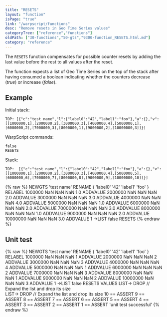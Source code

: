 ```yaml
---
title: "RESETS"
layout: "function"
isPage: "true"
link: "/warpscript/functions"
desc: "Remove resets in Geo Time Series values"
categoryTree: ["reference","functions"]
oldPath: ["30-functions","50-gts","9300-function_RESETS.html.md"]
category: "reference"
---
```

 

The `RESETS` function compensates for possible counter resets by adding the last value before the rest to all values after the reset.

The function expects a list of Geo Time Series on the top of the stack after having consumed a boolean indicating whether the counters decrease (*true*) or increase (*false*).


## Example ##

Initial stack:

    TOP: [{"c":"test name","l":{"label0":"42","label1":"foo"},"a":{},"v":[[1000000,1],[2000000,2],[3000000,3],[4000000,4],[5000000,1],[6000000,2],[7000000,3],[8000000,1],[9000000,2],[10000000,3]]}]


WarpScript commands:

    false
    RESETS

Stack: 

    TOP:  [{"c":"test name","l":{"label0":"42","label1":"foo"},"a":{},"v":[[1000000,1],[2000000,2],[3000000,3],[4000000,4],[5000000,5],[6000000,6],[7000000,7],[8000000,8],[9000000,9],[10000000,10]]}]

{% raw %}
<warp10-warpscript-widget backend="{{backend}}"  exec-endpoint="{{execEndpoint}}">NEWGTS 
'test name'
RENAME
{ 'label0' '42' 'label1' 'foo' }
RELABEL
1000000  NaN NaN NaN 1.0 ADDVALUE
2000000  NaN NaN NaN 2.0 ADDVALUE
3000000  NaN NaN NaN 3.0 ADDVALUE
4000000  NaN NaN NaN 4.0 ADDVALUE
5000000  NaN NaN NaN 1.0 ADDVALUE
6000000  NaN NaN NaN 2.0 ADDVALUE
7000000  NaN NaN NaN 3.0 ADDVALUE
8000000  NaN NaN NaN 1.0 ADDVALUE
9000000 NaN NaN NaN  2.0 ADDVALUE
10000000 NaN NaN NaN  3.0 ADDVALUE
1 ->LIST
false 
RESETS
</warp10-warpscript-widget>
{% endraw %}


## Unit test ##

{% raw %}
<warp10-warpscript-widget backend="{{backend}}"  exec-endpoint="{{execEndpoint}}">NEWGTS 
'test name'
RENAME
{ 'label0' '42' 'label1' 'foo' }
RELABEL
1000000  NaN NaN NaN 1 ADDVALUE
2000000  NaN NaN NaN 2 ADDVALUE
3000000  NaN NaN NaN 3 ADDVALUE
4000000  NaN NaN NaN 4 ADDVALUE
5000000  NaN NaN NaN 1 ADDVALUE
6000000  NaN NaN NaN 2 ADDVALUE
7000000  NaN NaN NaN 3 ADDVALUE
8000000  NaN NaN NaN 1 ADDVALUE
9000000 NaN NaN NaN  2 ADDVALUE
10000000 NaN NaN NaN  3 ADDVALUE
1 ->LIST
false 
RESETS
VALUES LIST-> DROP     // Expand the list and drop its size  
LIST-> DROP            // Expand the list and drop its size
10 == ASSERT  9 == ASSERT     8 == ASSERT
7 == ASSERT   6 == ASSERT     5 == ASSERT
4 == ASSERT   3 == ASSERT     2 == ASSERT
1 == ASSERT
 'unit test successful'
</warp10-warpscript-widget>
{% endraw %} 

